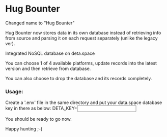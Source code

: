 <h1>Hug Bounter</h1>

Changed name to "Hug Bounter"

Hug Bounter now stores data in its own database instead of retrieving info from source and parsing it on each request separately (unlike the legacy ver).

Integrated NoSQL database on deta.space

You can choose 1 of 4 available platforms, update records into the latest version and then retrieve from database.

You can also choose to drop the database and its records completely.

<h3>Usage:</h3>

Create a '.env' file in the same directory and put your data.space database key in there as below:
DETA_KEY=<INPUT YOUR DATA KEY HERE>

You should be ready to go now.

Happy hunting ;-)
